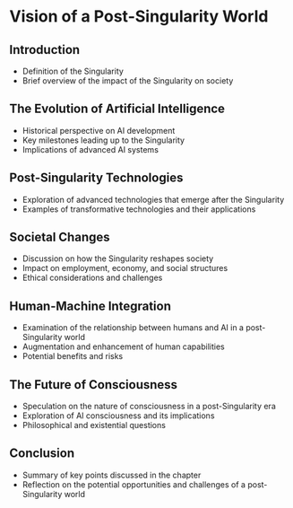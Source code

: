 # Vision of a Post-Singularity World

## Introduction
- Definition of the Singularity
- Brief overview of the impact of the Singularity on society

## The Evolution of Artificial Intelligence
- Historical perspective on AI development
- Key milestones leading up to the Singularity
- Implications of advanced AI systems

## Post-Singularity Technologies
- Exploration of advanced technologies that emerge after the Singularity
- Examples of transformative technologies and their applications

## Societal Changes
- Discussion on how the Singularity reshapes society
- Impact on employment, economy, and social structures
- Ethical considerations and challenges

## Human-Machine Integration
- Examination of the relationship between humans and AI in a post-Singularity world
- Augmentation and enhancement of human capabilities
- Potential benefits and risks

## The Future of Consciousness
- Speculation on the nature of consciousness in a post-Singularity era
- Exploration of AI consciousness and its implications
- Philosophical and existential questions

## Conclusion
- Summary of key points discussed in the chapter
- Reflection on the potential opportunities and challenges of a post-Singularity world
